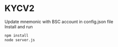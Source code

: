 # KYCV2 

Update mnemonic with BSC account in config.json file <br>
Install and run

```sh
npm install
node server.js
```
 
